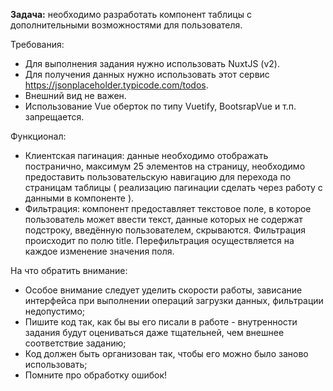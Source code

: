 <b>Задача:</b> необходимо разработать компонент таблицы с дополнительными возможностями для пользователя.

Требования:
- Для выполнения задания нужно использовать NuxtJS (v2).
- Для получения данных нужно использовать этот сервис https://jsonplaceholder.typicode.com/todos.
- Внешний вид не важен.
- Использование Vue оберток по типу Vuetify, BootsrapVue и т.п. запрещается.

Функционал:
- Клиентская пагинация: данные необходимо отображать постранично, максимум 25 элементов на страницу, необходимо предоставить пользовательскую навигацию для перехода по страницам таблицы ( реализацию пагинации сделать через работу с данными в компоненте ).
- Фильтрация: компонент предоставляет текстовое поле, в которое пользователь может ввести текст, данные которых не содержат подстроку, введённую пользователем, скрываются. Фильтрация происходит по полю title. Перефильтрация осуществляется на каждое изменение значения поля.


На что обратить внимание:
- Особое внимание следует уделить скорости работы, зависание интерфейса при выполнении операций загрузки данных, фильтрации недопустимо;
- Пишите код так, как бы вы его писали в работе - внутренности задания будут оцениваться даже тщательней, чем внешнее соответствие заданию;
- Код должен быть организован так, чтобы его можно было заново использовать;
- Помните про обработку ошибок! 
